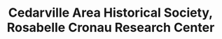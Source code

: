 ---
layout: repo
title: "Cedarville Area Historical Society, Rosabelle Cronau Research Center"
id: 15307
permalink: repos/15307/
---